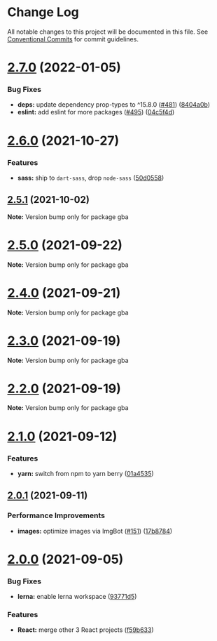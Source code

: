 # Change Log

All notable changes to this project will be documented in this file.
See [Conventional Commits](https://conventionalcommits.org) for commit guidelines.

# [2.7.0](https://github.com/sabertazimi/gba/compare/v2.6.0...v2.7.0) (2022-01-05)


### Bug Fixes

* **deps:** update dependency prop-types to ^15.8.0 ([#481](https://github.com/sabertazimi/gba/issues/481)) ([8404a0b](https://github.com/sabertazimi/gba/commit/8404a0bb1064cf8d3ab70ddebbeaf80ec8d62efa))
* **eslint:** add eslint for more packages ([#495](https://github.com/sabertazimi/gba/issues/495)) ([04c5f4d](https://github.com/sabertazimi/gba/commit/04c5f4de8a62ee5d65b18c44d3c3126814f66fc8))





# [2.6.0](https://github.com/sabertazimi/gba/compare/v2.5.1...v2.6.0) (2021-10-27)


### Features

* **sass:** ship to `dart-sass`, drop `node-sass` ([50d0558](https://github.com/sabertazimi/gba/commit/50d0558378401bb4bbe4e8c574d560afa2a0a08e))





## [2.5.1](https://github.com/sabertazimi/gba/compare/v2.5.0...v2.5.1) (2021-10-02)

**Note:** Version bump only for package gba





# [2.5.0](https://github.com/sabertazimi/gba/compare/v2.4.0...v2.5.0) (2021-09-22)

**Note:** Version bump only for package gba





# [2.4.0](https://github.com/sabertazimi/gba/compare/v2.3.0...v2.4.0) (2021-09-21)

**Note:** Version bump only for package gba





# [2.3.0](https://github.com/sabertazimi/gba/compare/v2.2.0...v2.3.0) (2021-09-19)

**Note:** Version bump only for package gba





# [2.2.0](https://github.com/sabertazimi/gba/compare/v2.1.0...v2.2.0) (2021-09-19)

**Note:** Version bump only for package gba





# [2.1.0](https://github.com/sabertazimi/gba/compare/v2.0.1...v2.1.0) (2021-09-12)


### Features

* **yarn:** switch from npm to yarn berry ([01a4535](https://github.com/sabertazimi/gba/commit/01a453550737290373c7c41cd2077fed98555a26))





## [2.0.1](https://github.com/sabertazimi/gba/compare/v2.0.0...v2.0.1) (2021-09-11)


### Performance Improvements

* **images:** optimize images via ImgBot ([#151](https://github.com/sabertazimi/gba/issues/151)) ([17b8784](https://github.com/sabertazimi/gba/commit/17b87845c8d7b69fa2e5bdcd14cbc9377bbfa727))





# [2.0.0](https://github.com/sabertazimi/gba/compare/v1.2.0...v2.0.0) (2021-09-05)


### Bug Fixes

* **lerna:** enable lerna workspace ([93771d5](https://github.com/sabertazimi/gba/commit/93771d5ad84d8fc96a66f93f0ec75a11a0fe6c65))


### Features

* **React:** merge other 3 React projects ([f59b633](https://github.com/sabertazimi/gba/commit/f59b6335439c813262cfa07bd5fdd1ebf0a02d22))
